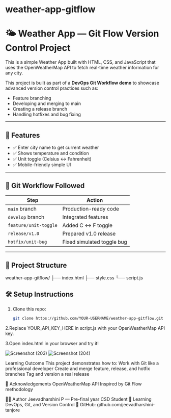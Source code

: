 # weather-app-gitflow
# 🌤️ Weather App — Git Flow Version Control Project

This is a simple Weather App built with HTML, CSS, and JavaScript that uses the OpenWeatherMap API to fetch real-time weather information for any city.

This project is built as part of a **DevOps Git Workflow demo** to showcase advanced version control practices such as:
- Feature branching
- Developing and merging to main
- Creating a release branch
- Handling hotfixes and bug fixing

---

## 🚀 Features

- ✅ Enter city name to get current weather
- ✅ Shows temperature and condition
- ✅ Unit toggle (Celsius ↔ Fahrenheit)
- ✅ Mobile-friendly simple UI

---

## 🧪 Git Workflow Followed

| Step | Action |
|------|--------|
| `main` branch | Production-ready code |
| `develop` branch | Integrated features |
| `feature/unit-toggle` | Added C ↔ F toggle |
| `release/v1.0` | Prepared v1.0 release |
| `hotfix/unit-bug` | Fixed simulated toggle bug |

---

## 📁 Project Structure

weather-app-gitflow/
├── index.html
├── style.css
└── script.js


## 🛠️ Setup Instructions

1. Clone this repo:
   ```bash
   git clone https://github.com/YOUR-USERNAME/weather-app-gitflow.git

2.Replace YOUR_API_KEY_HERE in script.js with your OpenWeatherMap API key.

3.Open index.html in your browser and try it!

![Screenshot (203)](https://github.com/user-attachments/assets/2d787d24-c3f0-44cc-825f-678e6987b6fd)
![Screenshot (204)](https://github.com/user-attachments/assets/5014b9a2-17ad-4fd7-8558-c129f22b90b8)


Learning Outcome
This project demonstrates how to:
Work with Git like a professional developer
Create and merge feature, release, and hotfix branches
Tag and version a real release

🙌 Acknowledgements
OpenWeatherMap API
Inspired by Git Flow methodology

👨‍💻 Author
Jeevadharshini P — Pre-final year CSD Student
📘 Learning DevOps, Git, and Version Control
🔗 GitHub: github.com/jeevadharshini-tanjore

